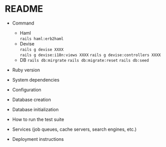 # README

* Command
  * Haml  
      `rails haml:erb2haml`  
  * Devise  
      `rails g devise XXXX`  
      `rails g devise:i18n:views XXXX`
      `rails g devise:controllers XXXX`  
  * DB
      `rails db:mirgrate`
      `rails db:migrate:reset`
      `rails db:seed`
* Ruby version

* System dependencies

* Configuration

* Database creation

* Database initialization

* How to run the test suite

* Services (job queues, cache servers, search engines, etc.)

* Deployment instructions

